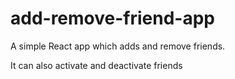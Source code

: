 # add-remove-friend-app

A simple React app which adds and remove friends.

It can also activate and deactivate friends
